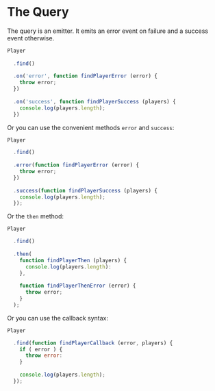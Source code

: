 # The Query

The query is an emitter. It emits an error event on failure and a success event otherwise.

```js
Player
  
  .find()
  
  .on('error', function findPlayerError (error) {
    throw error;
  })
  
  .on('success', function findPlayerSuccess (players) {
    console.log(players.length);
  })
```

Or you can use the convenient methods `error` and `success`:

```js
Player

  .find()
  
  .error(function findPlayerError (error) {
    throw error;
  })
  
  .success(function findPlayerSuccess (players) {
    console.log(players.length);
  });
```

Or the `then` method:

```js
Player

  .find()
  
  .then(
    function findPlayerThen (players) {
      console.log(players.length):
    },
    
    function findPlayerThenError (error) {
      throw error;
    }
  );
```

Or you can use the callback syntax:

```js
Player

  .find(function findPlayerCallback (error, players) {
    if ( error ) {
      throw error:
    }
    
    console.log(players.length);
  });
```
